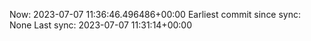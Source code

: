 Now: 2023-07-07 11:36:46.496486+00:00 Earliest commit since sync: None Last sync: 2023-07-07 11:31:14+00:00
